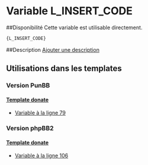 # Variable L_INSERT_CODE

##Disponibilité
Cette variable est utilisable directement.

```html
{L_INSERT_CODE}
```

##Description
[Ajouter une description](https://fa-tvars.appspot.com/var/L_INSERT_CODE)

## Utilisations dans les templates

### Version PunBB

#### [Template donate](punbb/donate.md#readme)
* [Variable &agrave; la ligne 79](../punbb/donate.tpl#L79)

### Version phpBB2

#### [Template donate](subsilver/donate.md#readme)
* [Variable &agrave; la ligne 106](../subsilver/donate.tpl#L106)